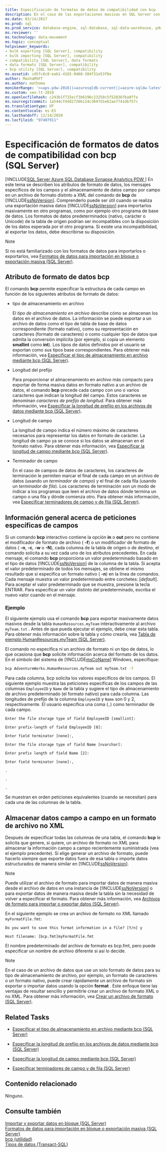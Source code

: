 ```yaml
---
title: Especificación de formatos de datos de compatibilidad con bcp
description: En el caso de las exportaciones masivas en SQL Server con bcp, los formatos de datos pueden ser incompatibles con el diseño esperado. Un archivo de formato no XML especifica los formatos de datos de compatibilidad.
ms.date: 03/14/2017
ms.prod: sql
ms.prod_service: database-engine, sql-database, sql-data-warehouse, pdw
ms.reviewer: ''
ms.technology: data-movement
ms.topic: conceptual
helpviewer_keywords:
- bulk exporting [SQL Server], compatibility
- bulk importing [SQL Server], compatibility
- compatibility [SQL Server], data formats
- data formats [SQL Server], compatibility
- bcp utility [SQL Server], compatibility
ms.assetid: cd5fc8c8-eab1-4165-9468-384f31e53f0a
author: MashaMSFT
ms.author: mathoma
monikerRange: '>=aps-pdw-2016||=azuresqldb-current||=azure-sqldw-latest||>=sql-server-2016||>=sql-server-linux-2017||=azuresqldb-mi-current'
ms.custom: seo-lt-2019
ms.openlocfilehash: c243b1f715ecf3b6196c23250c5f52836fba8ffa
ms.sourcegitcommit: 1a544cf4dd2720b124c3697d1e62ae7741db757c
ms.translationtype: HT
ms.contentlocale: es-ES
ms.lasthandoff: 12/14/2020
ms.locfileid: "97407911"
---
```

# <a name="specify-compatibility-data-formats-when-using-bcp-sql-server"></a>Especificación de formatos de datos de compatibilidad con bcp (SQL Server)
[!INCLUDE[SQL Server Azure SQL Database Synapse Analytics PDW ](../../includes/applies-to-version/sql-asdb-asdbmi-asa-pdw.md)]
  En este tema se describen los atributos de formato de datos, los mensajes específicos de los campos y el almacenamiento de datos campo por campo en un archivo de formato distinto a XML del comando de **bcp** de [!INCLUDE[ssNoVersion](../../includes/ssnoversion-md.md)]. Comprenderlo puede ser útil cuando se realiza una exportación masiva datos [!INCLUDE[ssNoVersion](../../includes/ssnoversion-md.md)] para importarlos masivamente en otro programas, como por ejemplo otro programa de base de datos. Los formatos de datos predeterminados (nativo, carácter o Unicode) de la tabla de origen podrían ser incompatibles con la disposición de los datos esperada por el otro programa. Si existe una incompatibilidad, al exportar los datos, debe describirse su disposición.  
  
> [!NOTE]  
>  Si no está familiarizado con los formatos de datos para importarlos o exportarlos, vea [Formatos de datos para importación en bloque o exportación masiva &#40;SQL Server&#41;](../../relational-databases/import-export/data-formats-for-bulk-import-or-bulk-export-sql-server.md).  
  
  
##  <a name="bcp-data-format-attributes"></a><a name="bcpDataFormatAttr"></a> Atributo de formato de datos bcp  
 El comando **bcp** permite especificar la estructura de cada campo en función de los siguientes atributos de formato de datos:  
  
-   tipo de almacenamiento en archivo  
  
     El *tipo de almacenamiento en archivo* describe cómo se almacenan los datos en el archivo de datos. La información se puede exportar a un archivo de datos como el tipo de tabla de base de datos correspondiente (formato nativo), como su representación en caracteres (formato de caracteres) o como cualquier tipo de datos que admita la conversión implícita (por ejemplo, si copia un elemento **smallint** como **int**). Los tipos de datos definidos por el usuario se exportan como sus tipos base correspondientes. Para obtener más información, vea [Especificar el tipo de almacenamiento en archivo mediante bcp &#40;SQL Server&#41;](../../relational-databases/import-export/specify-file-storage-type-by-using-bcp-sql-server.md).  
  
-   Longitud del prefijo  
  
     Para proporcionar el almacenamiento en archivo más compacto para exportar de forma masiva datos en formato nativo a un archivo de datos, el comando **bcp** precede cada campo con uno o varios caracteres que indican la longitud del campo. Estos caracteres se denominan *caracteres de prefijo de longitud*. Para obtener más información, vea [Especificar la longitud de prefijo en los archivos de datos mediante bcp &#40;SQL Server&#41;](../../relational-databases/import-export/specify-prefix-length-in-data-files-by-using-bcp-sql-server.md).  
  
-   Longitud de campo  
  
     La longitud de campo indica el número máximo de caracteres necesarios para representar los datos en formato de carácter. La longitud de campo ya se conoce si los datos se almacenan en el formato nativo. Para obtener más información, vea [Especificar la longitud de campo mediante bcp &#40;SQL Server&#41;](../../relational-databases/import-export/specify-field-length-by-using-bcp-sql-server.md).  
  
-   Terminador de campo  
  
     En el caso de campos de datos de caracteres, los caracteres de terminación le permiten marcar el final de cada campo en un archivo de datos (usando un *terminador de campo*) y el final de cada fila (usando un *terminador de fila*). Los caracteres de terminación son un modo de indicar a los programas que leen el archivo de datos dónde termina un campo o una fila y dónde comienza otro. Para obtener más información, vea [Especificar terminadores de campo y de fila &#40;SQL Server&#41;](../../relational-databases/import-export/specify-field-and-row-terminators-sql-server.md).  
  
  
##  <a name="overview-of-the-field-specific-prompts"></a><a name="FieldSpecificPrompts"></a> Información general acerca de peticiones específicas de campos  
 Si un comando **bcp** interactivo contiene la opción **in** o **out** pero no contiene el modificador de formato de archivo ( **-f**) o un modificador de formato de datos ( **-n**, **-c**, **-w** o **-N**), cada columna de la tabla de origen o de destino, el comando solicita a su vez cada uno de los atributos precedentes. En cada mensaje, el comando **bcp** proporciona un valor predeterminado basado en el tipo de datos [!INCLUDE[ssNoVersion](../../includes/ssnoversion-md.md)] de la columna de la tabla. Si acepta el valor predeterminado de todos los mensajes, se obtiene el mismo resultado que si especifica un formato nativo ( **-n**) en la línea de comandos. Cada mensaje muestra un valor predeterminado entre corchetes: [*default*]. Para aceptar el valor predeterminado que se muestra, presione la tecla ENTRAR. Para especificar un valor distinto del predeterminado, escriba el nuevo valor cuando en el mensaje.  
  
### <a name="example"></a>Ejemplo  
 El siguiente ejemplo usa el comando **bcp** para exportar masivamente datos masivos desde la tabla `HumanResources.myTeam` interactivamente al archivo `myTeam.txt` . Antes de que pueda ejecutar el ejemplo, debe crear esta tabla. Para obtener más información sobre la tabla y cómo crearla, vea [Tabla de ejemplo HumanResources.myTeam &#40;SQL Server&#41;](../../relational-databases/import-export/humanresources-myteam-sample-table-sql-server.md).  
  
 El comando no especifica ni un archivo de formato ni un tipo de datos, lo que ocasiona que **bcp** solicite información acerca del formato de los datos. En el símbolo del sistema de [!INCLUDE[msCoName](../../includes/msconame-md.md)] Windows, especifique:  
  
```cmd
bcp AdventureWorks.HumanResources.myTeam out myTeam.txt -T  
```  
  
 Para cada columna, bcp solicita los valores específicos de los campos. El siguiente ejemplo muestra las peticiones específicas de los campos de las columnas `EmployeeID` y `Name` de la tabla y sugiere el tipo de almacenamiento de archivo predeterminado (el formato nativo) para cada columna. Las longitudes de prefijo de la columna `EmployeeID` y `Name` son 0 y 2, respectivamente. El usuario especifica una coma (`,`) como terminador de cada campo.  
  
 `Enter the file storage type of field EmployeeID [smallint]:`  
  
 `Enter prefix-length of field EmployeeID [0]:`  
  
 `Enter field terminator [none]:,`  
  
 `Enter the file storage type of field Name [nvarchar]:`  
  
 `Enter prefix length of field Name [2]:`  
  
 `Enter field terminator [none]:,`  
  
 `.`  
  
 `.`  
  
 `.`  
  
 Se muestran en orden peticiones equivalentes (cuando se necesitan) para cada una de las columnas de la tabla.  
  
  
##  <a name="storing-field-by-field-data-in-a-non-xml-format-file"></a><a name="FieldByFieldNonXmlFF"></a> Almacenar datos campo a campo en un formato de archivo no XML  
 Después de especificar todas las columnas de una tabla, el comando **bcp** le solicita que genere, si quiere, un archivo de formato no XML para almacenar la información campo a campo recientemente suministrada (vea el ejemplo precedente). Si elige generar un archivo de formato, puede hacerlo siempre que exporte datos fuera de esa tabla o importe datos estructurados de manera similar en [!INCLUDE[ssNoVersion](../../includes/ssnoversion-md.md)].  
  
> [!NOTE]  
>  Puede utilizar el archivo de formato para importar datos de manera masiva desde el archivo de datos en una instancia de [!INCLUDE[ssNoVersion](../../includes/ssnoversion-md.md)] o para exportar datos de manera masiva desde la tabla sin la necesidad de volver a especificar el formato. Para obtener más información, vea [Archivos de formato para importar o exportar datos &#40;SQL Server&#41;](../../relational-databases/import-export/format-files-for-importing-or-exporting-data-sql-server.md).  
  
 En el siguiente ejemplo se crea un archivo de formato no XML llamado `myFormatFile.fmt`:  
  
 `Do you want to save this format information in a file? [Y/n] y`  
  
 `Host filename: [bcp.fmt]myFormatFile.fmt`  
  
 El nombre predeterminado del archivo de formato es bcp.fmt, pero puede especificar un nombre de archivo diferente si así lo decide.  
  
> [!NOTE]  
>  En el caso de un archivo de datos que use un solo formato de datos para su tipo de almacenamiento de archivo, por ejemplo, un formato de caracteres o un formato nativo, puede crear rápidamente un archivo de formato sin exportar o importar datos usando la opción **format** . Este enfoque tiene las ventajas de resultar sencillo y permitirle crear un archivo de formato XML o no XML. Para obtener más información, vea [Crear un archivo de formato &#40;SQL Server&#41;](../../relational-databases/import-export/create-a-format-file-sql-server.md).  
  
  
## <a name="related-tasks"></a>Related Tasks  
  
-   [Especificar el tipo de almacenamiento en archivo mediante bcp &#40;SQL Server&#41;](../../relational-databases/import-export/specify-file-storage-type-by-using-bcp-sql-server.md)  
  
-   [Especificar la longitud de prefijo en los archivos de datos mediante bcp &#40;SQL Server&#41;](../../relational-databases/import-export/specify-prefix-length-in-data-files-by-using-bcp-sql-server.md)  
  
-   [Especificar la longitud de campo mediante bcp &#40;SQL Server&#41;](../../relational-databases/import-export/specify-field-length-by-using-bcp-sql-server.md)  
  
-   [Especificar terminadores de campo y de fila &#40;SQL Server&#41;](../../relational-databases/import-export/specify-field-and-row-terminators-sql-server.md)  
  
## <a name="related-content"></a>Contenido relacionado  
 Ninguno.  
  
## <a name="see-also"></a>Consulte también  
 [Importar y exportar datos en bloque &#40;SQL Server&#41;](../../relational-databases/import-export/bulk-import-and-export-of-data-sql-server.md)   
 [Formatos de datos para importación en bloque o exportación masiva &#40;SQL Server&#41;](../../relational-databases/import-export/data-formats-for-bulk-import-or-bulk-export-sql-server.md)   
 [bcp (utilidad)](../../tools/bcp-utility.md)   
 [Tipos de datos &#40;Transact-SQL&#41;](../../t-sql/data-types/data-types-transact-sql.md)  
  
  
